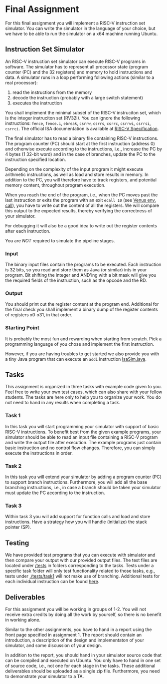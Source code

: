 # Final Assignment

For this final assignment you will implement a RISC-V instruction set simulator. You can write the simulator in the language of your choice, but we have to be able to run the simulator on a x64 machine running Ubuntu.   

## Instruction Set Simulator

An RISC-V instruction set simulator can execute RISC-V programs in software. The simulator has to represent all processor state (program counter (PC) and the 32 registers) and memory to hold instructions and data. A simulator runs in a loop performing following actions (similar to a real processor):

 1. read the instructions from the memory
 2. decode the instruction (probably with a large switch statement)
 3. executes the instruction
 
You shall implement the minimal subset of the RISC-V instruciton set, which is the integer instruciton set (RV32I). You can ignore the following instructions: ```fence```, ```fence.i```, ```ebreak```, ```csrrw```, ```csrrs```, ```csrrc```, ```csrrwi```, ```csrrsi```, ```csrrci```. The official ISA documentation is available at [RISC-V Specification](https://riscv.org/specifications/).

The final simulator has to read a binary file containing RISC-V instructions. The program counter (PC) should start at the first instruction (address 0) and otherwise execute according to the instructions, i.e., increase the PC by 4 bytes (1 32-bit word) and in the case of branches, update the PC to the instruction specified location.

Depending on the complexity of the input program it might execute arithmetic instructions, as well as load and store results in memory. In addition to the PC, you will therefore have to track registers, and potential memory content, throughout program execution.

When you reach the end of the program, i.e., when the PC moves past the last instruction or exits the program with an exit `ecall 10` (see [Venus env. call](https://github.com/kvakil/venus/wiki/Environmental-Calls)), you have to write out the content of all the registers. We will compare this output to the expected results, thereby verifying the correctness of your simulator.

For debugging it will also be a good idea to write out the register contents after each instruction.

You are *NOT* required to simulate the pipeline stages.

### Input

The binary input files contain the programs to be executed. Each instruction is 32 bits, so you read and store them as Java (or similar) ints in your program. Bit shifting the integer and AND'ing with a bit mask will give you the required fields of the instruction, such as the opcode and the RD.

### Output

You should print out the register content at the program end. Additional for the final check you shall implement a binary dump of the register contents of registers x0-x31, in that order.

### Starting Point

It is probably the most fun and rewarding when starting from scratch. Pick a programming language of you chose and implement the first instruction.

However, if you are having troubles to get started we also provide you with a tiny Java program that can execute an `addi` instruction [IsaSim.java](IsaSim.java).

## Tasks

This assignment is organized in three tasks with example code given to you.
Feel free to write your own test cases, which can also share with your fellow
students.
The tasks are here only to help you to organize your work. You do not need to hand
in any results when completing a task.

### Task 1

In this task you will start programming your simulator with support of basic RISC-V instructions. To benefit best from the given example programs, your simulator should be able to read an input file containing a RISC-V program and write the output file after execution. The example programs just contain basic instruction and no control flow changes. Therefore, you can simply execute the instructions in order.

### Task 2

In this task you will extend your simulator by adding a program counter (PC) to support branch instructions. Furthermore, you will add all the base branching instructions, i.e., in case a branch should be taken your simulator must update the PC according to the instruction.

### Task 3

Within task 3 you will add support for function calls and load and store instructions. Have a strategy how you will handle (initialize) the stack pointer (SP).


## Testing

We have provided test programs that you can execute with simulator and then compare your output with our provided output files. The test files are located under [/tests](./tests) in folders corresponding to the tasks. Tests under a specific task folder will only test functionality related to those tasks, e.g., tests under [./tests/task1](./tests/task1) will not make use of branching. Additional tests for each individual instruction can be found [here](https://github.com/TheAIBot/RISC-V_Sim/tree/master/RISC-V_Sim/InstructionTests).

## Deliverables

For this assignment you will be working in groups of 1-2. You will not receive extra credits by doing all the work by yourself, so there is no benefit in working alone.

Similar to the other assignments, you have to hand in a report using the front page specified in assignment 1. The report should contain an introduction, a description of the design and implementaton of your simulator, and some discussion of your design.

In addition to the report, you should hand in your simulator source code that can be compiled and executed on Ubuntu. You only have to hand in one set of source code, i.e., not one for each stage in the tasks. These additional deliverables should be uploaded as a single zip file. Furthermore, you need to demonstrate your simulator to a TA.
